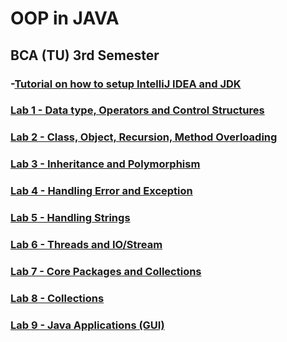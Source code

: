 # OOP in JAVA
## BCA (TU) 3rd Semester
### -[Tutorial on how to setup IntelliJ IDEA and JDK](https://github.com/kshitizbca076/OOP-in-Java/blob/main/Setup-IDE-and-JDK.pptx)

### [Lab 1 - Data type, Operators and Control Structures](https://github.com/kshitizbca076/OOP-in-JAVA/tree/main/Lab1)

### [Lab 2 - Class, Object, Recursion, Method Overloading](https://github.com/kshitizbca076/OOP-in-JAVA/tree/main/Lab2)

### [Lab 3 - Inheritance and Polymorphism](https://github.com/kshitizbca076/OOP-in-JAVA/tree/main/Lab3)

### [Lab 4 - Handling Error and Exception](https://github.com/kshitizbca076/OOP-in-JAVA/tree/main/Lab4)

### [Lab 5 - Handling Strings](https://github.com/kshitizbca076/OOP-in-JAVA/tree/main/Lab5)

### [Lab 6 - Threads and IO/Stream](https://github.com/kshitizbca076/OOP-in-JAVA/tree/main/Lab6)

### [Lab 7 - Core Packages and Collections](https://github.com/kshitizbca076/OOP-in-JAVA/tree/main/Lab7)

### [Lab 8 - Collections](https://github.com/kshitizbca076/OOP-in-JAVA/tree/main/Lab8)

### [Lab 9 - Java Applications (GUI)](https://github.com/kshitizbca076/OOP-in-JAVA/tree/main/Lab9)
